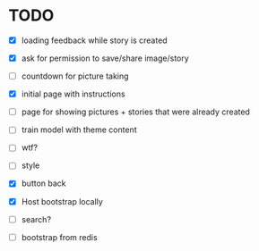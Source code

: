 # TODO

 - [x] loading feedback while story is created
 - [x] ask for permission to save/share image/story
 - [ ] countdown for picture taking
 - [x] initial page with instructions
 - [ ] page for showing pictures + stories that were already created
 - [ ] train model with theme content
 - [ ] wtf?
 - [ ] style
 - [x] button back
 - [X] Host bootstrap locally


 - [ ] search?
 - [ ] bootstrap from redis
